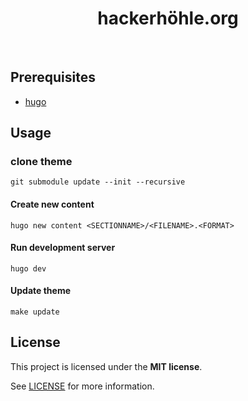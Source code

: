 <div align="center">
  <h1>hackerhöhle.org</h1>
</div>
<br />

## Prerequisites
- [hugo](https://gohugo.io/)
## Usage
### clone theme
```
git submodule update --init --recursive
```
#### Create new content
```
hugo new content <SECTIONNAME>/<FILENAME>.<FORMAT>
```
#### Run development server
```
hugo dev
```
#### Update theme
```
make update
```

## License

This project is licensed under the **MIT license**.

See [LICENSE](LICENSE) for more information.
